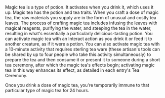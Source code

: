 <p>Magic tea is a type of potion. It activates when you drink it, which uses it up. Magic tea has the potion and tea traits. When you craft a dose of magic tea, the raw materials you supply are in the form of unusual and costly tea leaves. The process of crafting magic tea includes infusing the leaves with magical reagents, purifying the water, and steeping the tea in the water, resulting in what's essentially a particularly delicious-tasting potion. You can activate magic tea with an Interact action as you drink it or feed it to another creature, as if it were a potion. You can also activate magic tea with a 10-minute activity that requires sterling tea ware (these artisan's tools can be shared by up to four people who take this activity simultaneously) to prepare the tea and then consume it or present it to someone during a short tea ceremony, after which the magic tea's effects begin; activating magic tea in this way enhances its effect, as detailed in each entry's Tea Ceremony.</p><p>Once you drink a dose of magic tea, you're temporarily immune to that particular type of magic tea for 24 hours.</p>